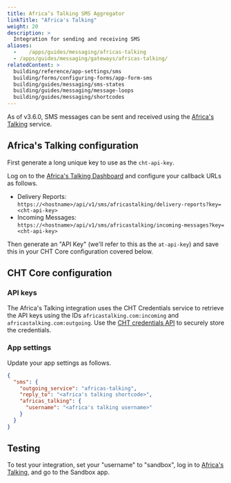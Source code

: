 ```yaml
---
title: Africa’s Talking SMS Aggregator
linkTitle: "Africa's Talking"
weight: 20
description: >
  Integration for sending and receiving SMS
aliases:
  -    /apps/guides/messaging/africas-talking
  - /apps/guides/messaging/gateways/africas-talking/
relatedContent: >
  building/reference/app-settings/sms
  building/forms/configuring-forms/app-form-sms
  building/guides/messaging/sms-states
  building/guides/messaging/message-loops
  building/guides/messaging/shortcodes
---
```



As of v3.6.0, SMS messages can be sent and received using the [Africa's Talking](https://africastalking.com) service.

## Africa's Talking configuration

First generate a long unique key to use as the `cht-api-key`.

Log on to the [Africa's Talking Dashboard](https://account.africastalking.com) and configure your callback URLs as follows.

- Delivery Reports: `https://<hostname>/api/v1/sms/africastalking/delivery-reports?key=<cht-api-key>`
- Incoming Messages: `https://<hostname>/api/v1/sms/africastalking/incoming-messages?key=<cht-api-key>`

Then generate an "API Key" (we'll refer to this as the `at-api-key`) and save this in your CHT Core configuration covered below.

## CHT Core configuration

### API keys

The Africa's Talking integration uses the CHT Credentials service to retrieve the API keys using the IDs `africastalking.com:incoming` and `africastalking.com:outgoing`. Use the [CHT credentials API](/apps/reference/api#put-apiv1credentials) to securely store the credentials.

### App settings

Update your app settings as follows.

```json
{
  "sms": {
    "outgoing_service": "africas-talking",
    "reply_to": "<africa's talking shortcode>",
    "africas_talking": {
      "username": "<africa's talking username>"
    }
  }
}
```

## Testing

To test your integration, set your "username" to "sandbox", log in to [Africa's Talking](https://account.africastalking.com), and go to the Sandbox app.
